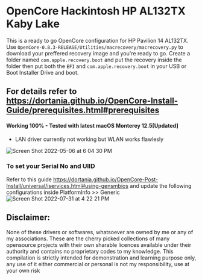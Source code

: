 # OpenCore Hackintosh HP AL132TX Kaby Lake

This is a ready to go OpenCore configuration for HP Pavilion 14 AL132TX. 
Use ```OpenCore-0.8.3-RELEASE/Utilities/macrecovery/macrecovery.py```
to download your preffered recovery image and you're ready to go. Create a folder named ```com.apple.recovery.boot``` and put the recovery inside the folder then put both the ```EFI``` and ```com.apple.recovery.boot``` in your USB or Boot Installer Drive and boot.

For details refer to https://dortania.github.io/OpenCore-Install-Guide/prerequisites.html#prerequisites
------------------------------------------

#### Working 100% - Tested with latest macOS Monterey 12.5[Updated]

* LAN driver currently not working but WLAN works flawlesly

![Screen Shot 2022-05-06 at 6 04 30 PM](https://user-images.githubusercontent.com/43669876/167128579-f0fd5b7a-6d00-416f-93dc-66678f7a1f79.png)
### To set your Serial No and UIID
Refer to this guide https://dortania.github.io/OpenCore-Post-Install/universal/iservices.html#using-gensmbios
and update the following configurations inside PlatformInfo >> Generic
![Screen Shot 2022-07-31 at 4 22 21 PM](https://user-images.githubusercontent.com/43669876/182022133-e3d15077-9305-45bb-9789-6ce2ac3e6f2e.png)


## Disclaimer:
None of these drivers or softwares, whatsoever are owned by me or any of my associations.
These are the cherry picked collections of many opensource projects with their own sharable licences available under their authority and contains no proprietary codes to my knowledge.
This compilation is strictly intended for demonstration and learning purpose only, any use of it either commercial or personal is not my responsibility, use at your own risk
